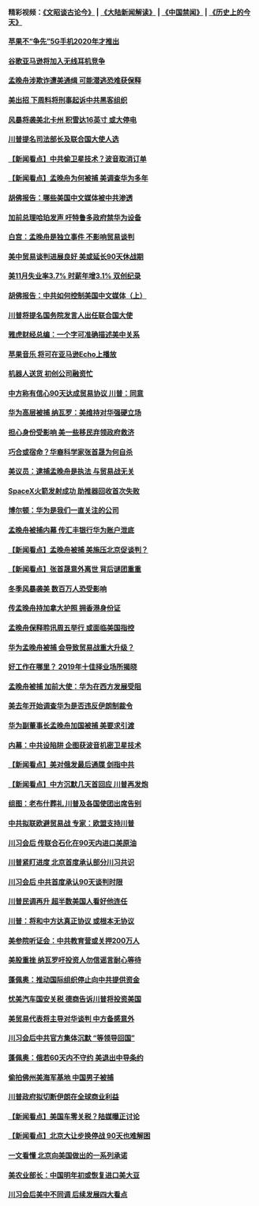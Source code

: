 #### 精彩视频：[《文昭谈古论今》](https://github.com/gfw-breaker/wenzhao/blob/master/README.md?t=12080631) | [《大陆新闻解读》](https://github.com/gfw-breaker/ntdtv-comedy/blob/master/README.md?t=12080631) | [《中国禁闻》](https://github.com/gfw-breaker/ntdtv-news/blob/master/README.md?t=12080631) | [《历史上的今天》](https://github.com/gfw-breaker/today-in-history/blob/master/README.md?t=12080631) 

#### [苹果不“争先”5G手机2020年才推出](../pages/nsc412/n10898579.md?t=12080631) 

#### [谷歌亚马逊将加入无线耳机竞争](../pages/nsc412/n10898571.md?t=12080631) 

#### [孟晚舟涉欺诈遭美通缉 可能潜逃恐难获保释](../pages/nsc412/n10898102.md?t=12080631) 

#### [美出招  下周料将刑事起诉中共黑客组织](../pages/nsc412/n10898123.md?t=12080631) 

#### [风暴将袭美北卡州 积雪达16英寸 或大停电](../pages/nsc412/n10898065.md?t=12080631) 

#### [川普提名司法部长及联合国大使人选](../pages/nsc412/n10897945.md?t=12080631) 

#### [【新闻看点】中共偷卫星技术？波音取消订单](../pages/nsc412/n10897878.md?t=12080631) 

#### [【新闻看点】孟晚舟为何被捕 美调查华为多年](../pages/nsc412/n10897596.md?t=12080631) 

#### [胡佛报告：哪些美国中文媒体被中共渗透](../pages/nsc412/n10896480.md?t=12080631) 

#### [加前总理哈珀发声 吁特鲁多政府禁华为设备](../pages/nsc412/n10898039.md?t=12080631) 

#### [白宫：孟晚舟是独立事件 不影响贸易谈判](../pages/nsc412/n10897915.md?t=12080631) 

#### [美中贸易谈判进展良好 美或延长90天休战期](../pages/nsc412/n10897855.md?t=12080631) 

#### [美11月失业率3.7% 时薪年增3.1% 双创纪录](../pages/nsc412/n10897528.md?t=12080631) 

#### [胡佛报告：中共如何控制美国中文媒体（上）](../pages/nsc412/n10896358.md?t=12080631) 

#### [川普将提名国务院发言人出任联合国大使](../pages/nsc412/n10896834.md?t=12080631) 

#### [雅虎财经总编：一个字可准确描述美中关系](../pages/nsc412/n10896917.md?t=12080631) 

#### [苹果音乐 将可在亚马逊Echo上播放](../pages/nsc412/n10896675.md?t=12080631) 

#### [机器人送货 初创公司融资忙](../pages/nsc412/n10896659.md?t=12080631) 

#### [中方称有信心90天达成贸易协议 川普：同意](../pages/nsc412/n10896579.md?t=12080631) 

#### [华为高层被捕 纳瓦罗：美维持对华强硬立场](../pages/nsc412/n10896049.md?t=12080631) 

#### [担心身份受影响 美一些移民弃领政府救济](../pages/nsc412/n10895898.md?t=12080631) 

#### [巧合或宿命？华裔科学家张首晟为何自杀](../pages/nsc412/n10895275.md?t=12080631) 

#### [美议员：逮捕孟晚舟是执法 与贸易战无关](../pages/nsc412/n10895851.md?t=12080631) 

#### [SpaceX火箭发射成功 助推器回收首次失败](../pages/nsc412/n10895996.md?t=12080631) 

#### [博尔顿：华为是我们一直关注的公司](../pages/nsc412/n10895818.md?t=12080631) 

#### [孟晚舟被捕内幕  传汇丰银行华为账户泄底](../pages/nsc412/n10895828.md?t=12080631) 

#### [【新闻看点】孟晚舟被捕 美施压北京促谈判？](../pages/nsc412/n10895382.md?t=12080631) 

#### [【新闻看点】张首晟意外离世 背后谜团重重](../pages/nsc412/n10895539.md?t=12080631) 

#### [冬季风暴袭美 数百万人恐受影响](../pages/nsc412/n10895683.md?t=12080631) 

#### [传孟晚舟持加拿大护照 拥香港身份证](../pages/nsc412/n10895690.md?t=12080631) 

#### [孟晚舟保释聆讯周五举行 或面临美国指控](../pages/nsc412/n10895440.md?t=12080631) 

#### [华为孟晚舟被捕 会导致贸易战重大升级？](../pages/nsc412/n10895349.md?t=12080631) 

#### [好工作在哪里？ 2019年十佳择业场所揭晓](../pages/nsc412/n10893916.md?t=12080631) 

#### [孟晚舟被捕 加前大使：华为在西方发展受阻](../pages/nsc412/n10894033.md?t=12080631) 

#### [美去年开始调查华为是否违反伊朗制裁令](../pages/nsc412/n10335920.md?t=12080631) 

#### [华为副董事长孟晚舟加国被捕 美要求引渡](../pages/nsc412/n10893616.md?t=12080631) 

#### [内幕：中共设陷阱 企图获波音机密卫星技术](../pages/nsc412/n10893761.md?t=12080631) 

#### [【新闻看点】美对俄发最后通牒 剑指中共](../pages/nsc412/n10893354.md?t=12080631) 

#### [【新闻看点】中方沉默几天首回应 川普再发炮](../pages/nsc412/n10893156.md?t=12080631) 

#### [组图：老布什葬礼 川普及各国使团出席告别](../pages/nsc412/n10892998.md?t=12080631) 

#### [中共拟联欧避贸易战 专家：欧盟支持川普](../pages/nsc412/n10893281.md?t=12080631) 

#### [川习会后 传联合石化在90天内进口美原油](../pages/nsc412/n10893241.md?t=12080631) 

#### [川普紧盯进度 北京首度承认部分川习共识](../pages/nsc412/n10893089.md?t=12080631) 

#### [川习会后 中共首度承认90天谈判时限](../pages/nsc412/n10891819.md?t=12080631) 

#### [川普民调再升 超半数美国人看好他连任](../pages/nsc412/n10891749.md?t=12080631) 

#### [川普：将和中方达真正协议 或根本无协议](../pages/nsc412/n10891907.md?t=12080631) 

#### [美参院听证会：中共教育营或关押200万人](../pages/nsc412/n10891133.md?t=12080631) 

#### [美股重挫 纳瓦罗吁投资人勿信谣言耐心等待](../pages/nsc412/n10891563.md?t=12080631) 

#### [蓬佩奥：推动国际组织停止向中共提供资金](../pages/nsc412/n10891425.md?t=12080631) 

#### [忧美汽车国安关税 德商告诉川普将投资美国](../pages/nsc412/n10891443.md?t=12080631) 

#### [美贸易代表将主导对华谈判 中方备感意外](../pages/nsc412/n10891328.md?t=12080631) 

#### [川习会后中共官方集体沉默 “等领导回国”](../pages/nsc412/n10891144.md?t=12080631) 

#### [蓬佩奥：俄若60天内不守约 美退出中导条约](../pages/nsc412/n10891258.md?t=12080631) 

#### [偷拍佛州美海军基地 中国男子被捕](../pages/nsc412/n10891201.md?t=12080631) 

#### [川普政府拟切断伊朗在全球商业利益](../pages/nsc412/n10891131.md?t=12080631) 

#### [【新闻看点】美国车零关税？陆媒曝正讨论](../pages/nsc412/n10891056.md?t=12080631) 

#### [【新闻看点】北京大让步换停战 90天也难解困](../pages/nsc412/n10890889.md?t=12080631) 

#### [一文看懂 北京向美国做出的一系列承诺](../pages/nsc412/n10890887.md?t=12080631) 

#### [美农业部长：中国明年初或恢复进口美大豆](../pages/nsc412/n10891124.md?t=12080631) 

#### [川习会后美中不同调 后续发展四大看点](../pages/nsc412/n10891067.md?t=12080631) 

